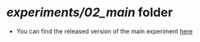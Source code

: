 # *experiments/02_main* folder

- You can find the released version of the main experiment [here](https://github.com/nora-maleki/conformity-of-norms-replication/releases/tag/1.0_main_version)
